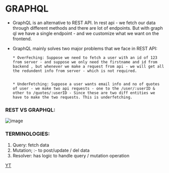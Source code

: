 # GRAPHQL

* GraphQL is an alternative to REST API. In rest api - we fetch our data through different methods and there are lot of endpoints. But with graph ql we have a single endpoint - and we customize what we want on the frontend.

* GraphQL mainly solves two major problems that we face in REST API:


      * OverFeching: Suppose we need to fetch a user with an id of 123 from server - and suppose we only need the firstname and id from backend , but whenever we make a request from api - we will get all the redundent info from server - which is not required.


      * UnderFetching: Suppose a user wants email info and no of quotes of user - we make two api requests - one to the /user/:userID & other to /quotes/:userID - Since these are two diff entities we have to make the two requests. This is underfetching.


### REST VS GRAPHQL:

![image](https://github.com/Sushmita-Ghosh/graph_ql_practice/assets/82622059/cfc3798c-222a-4719-9ea9-0851b6d81e37)

### TERMINOLOGIES:
1. Query: fetch data
2. Mutation; :- to post/update / del data
3. Resolver: has logic to handle query / mutation operation


[YT](https://www.youtube.com/watch?v=NNNcoWZ6Ih0&list=PLB97yPrFwo5i9zDrWfvkohPec3Q6EEC9J)
